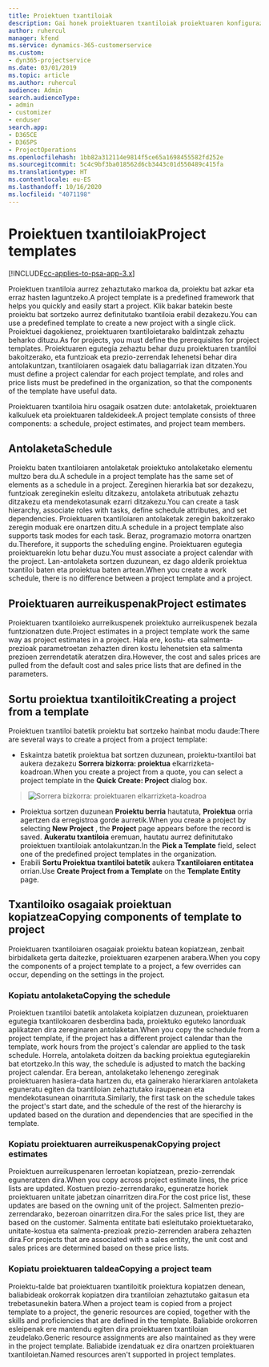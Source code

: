 ```yaml
---
title: Proiektuen txantiloiak
description: Gai honek proiektuaren txantiloiak proiektuaren konfigurazio bizkorra egiteko erabiltzeko moduari buruzko informazioa eskaintzen du.
author: ruhercul
manager: kfend
ms.service: dynamics-365-customerservice
ms.custom:
- dyn365-projectservice
ms.date: 03/01/2019
ms.topic: article
ms.author: ruhercul
audience: Admin
search.audienceType:
- admin
- customizer
- enduser
search.app:
- D365CE
- D365PS
- ProjectOperations
ms.openlocfilehash: 1bb82a312114e9814f5ce65a1698455582fd252e
ms.sourcegitcommit: 5c4c9bf3ba018562d6cb3443c01d550489c415fa
ms.translationtype: HT
ms.contentlocale: eu-ES
ms.lasthandoff: 10/16/2020
ms.locfileid: "4071198"
---
```

# <a name="project-templates"></a><span data-ttu-id="7fb8b-103">Proiektuen txantiloiak</span><span class="sxs-lookup"><span data-stu-id="7fb8b-103">Project templates</span></span> 

[!INCLUDE[cc-applies-to-psa-app-3.x](../includes/cc-applies-to-psa-app-3x.md)]

<span data-ttu-id="7fb8b-104">Proiektuen txantiloia aurrez zehaztutako markoa da, proiektu bat azkar eta erraz hasten laguntzeko.</span><span class="sxs-lookup"><span data-stu-id="7fb8b-104">A project template is a predefined framework that helps you quickly and easily start a project.</span></span> <span data-ttu-id="7fb8b-105">Klik bakar batekin beste proiektu bat sortzeko aurrez definitutako txantiloia erabil dezakezu.</span><span class="sxs-lookup"><span data-stu-id="7fb8b-105">You can use a predefined template to create a new project with a single click.</span></span> <span data-ttu-id="7fb8b-106">Proiektuei dagokienez, proiektuaren txantiloietarako baldintzak zehaztu beharko dituzu.</span><span class="sxs-lookup"><span data-stu-id="7fb8b-106">As for projects, you must define the prerequisites for project templates.</span></span> <span data-ttu-id="7fb8b-107">Proiektuaren egutegia zehaztu behar duzu proiektuaren txantiloi bakoitzerako, eta funtzioak eta prezio-zerrendak lehenetsi behar dira antolakuntzan, txantiloiaren osagaiek datu baliagarriak izan ditzaten.</span><span class="sxs-lookup"><span data-stu-id="7fb8b-107">You must define a project calendar for each project template, and roles and price lists must be predefined in the organization, so that the components of the template have useful data.</span></span>

<span data-ttu-id="7fb8b-108">Proiektuaren txantiloia hiru osagaik osatzen dute: antolaketak, proiektuaren kalkuluek eta proiektuaren taldekideek.</span><span class="sxs-lookup"><span data-stu-id="7fb8b-108">A project template consists of three components: a schedule, project estimates, and project team members.</span></span>

## <a name="schedule"></a><span data-ttu-id="7fb8b-109">Antolaketa</span><span class="sxs-lookup"><span data-stu-id="7fb8b-109">Schedule</span></span>

<span data-ttu-id="7fb8b-110">Proiektu baten txantiloiaren antolaketak proiektuko antolaketako elementu multzo bera du.</span><span class="sxs-lookup"><span data-stu-id="7fb8b-110">A schedule in a project template has the same set of elements as a schedule in a project.</span></span> <span data-ttu-id="7fb8b-111">Zereginen hierarkia bat sor dezakezu, funtzioak zereginekin esleitu ditzakezu, antolaketa atributuak zehaztu ditzakezu eta mendekotasunak ezarri ditzakezu.</span><span class="sxs-lookup"><span data-stu-id="7fb8b-111">You can create a task hierarchy, associate roles with tasks, define schedule attributes, and set dependencies.</span></span> <span data-ttu-id="7fb8b-112">Proiektuaren txantiloiaren antolaketak zeregin bakoitzerako zeregin moduak ere onartzen ditu.</span><span class="sxs-lookup"><span data-stu-id="7fb8b-112">A schedule in a project template also supports task modes for each task.</span></span> <span data-ttu-id="7fb8b-113">Beraz, programazio motorra onartzen du.</span><span class="sxs-lookup"><span data-stu-id="7fb8b-113">Therefore, it supports the scheduling engine.</span></span> <span data-ttu-id="7fb8b-114">Proiektuaren egutegia proiektuarekin lotu behar duzu.</span><span class="sxs-lookup"><span data-stu-id="7fb8b-114">You must associate a project calendar with the project.</span></span> <span data-ttu-id="7fb8b-115">Lan-antolaketa sortzen duzunean, ez dago alderik proiektua txantiloi baten eta proiektua baten artean.</span><span class="sxs-lookup"><span data-stu-id="7fb8b-115">When you create a work schedule, there is no difference between a project template and a project.</span></span>

## <a name="project-estimates"></a><span data-ttu-id="7fb8b-116">Proiektuaren aurreikuspenak</span><span class="sxs-lookup"><span data-stu-id="7fb8b-116">Project estimates</span></span>

<span data-ttu-id="7fb8b-117">Proiektuaren txantiloieko aurreikuspenek proiektuko aurreikuspenek bezala funtzionatzen dute.</span><span class="sxs-lookup"><span data-stu-id="7fb8b-117">Project estimates in a project template work the same way as project estimates in a project.</span></span> <span data-ttu-id="7fb8b-118">Hala ere, kostu- eta salmenta-prezioak parametroetan zehazten diren kostu lehenetsien eta salmenta prezioen zerrendetatik ateratzen dira.</span><span class="sxs-lookup"><span data-stu-id="7fb8b-118">However, the cost and sales prices are pulled from the default cost and sales price lists that are defined in the parameters.</span></span>

## <a name="creating-a-project-from-a-template"></a><span data-ttu-id="7fb8b-119">Sortu proiektua txantiloitik</span><span class="sxs-lookup"><span data-stu-id="7fb8b-119">Creating a project from a template</span></span>
 
<span data-ttu-id="7fb8b-120">Proiektuen txantiloi batetik proiektu bat sortzeko hainbat modu daude:</span><span class="sxs-lookup"><span data-stu-id="7fb8b-120">There are several ways to create a project from a project template:</span></span>

- <span data-ttu-id="7fb8b-121">Eskaintza batetik proiektua bat sortzen duzunean, proiektu-txantiloi bat aukera dezakezu **Sorrera bizkorra: proiektua** elkarrizketa-koadroan.</span><span class="sxs-lookup"><span data-stu-id="7fb8b-121">When you create a project from a quote, you can select a project template in the **Quick Create: Project** dialog box.</span></span>

> ![Sorrera bizkorra: proiektuaren elkarrizketa-koadroa](media/project-11.png)

- <span data-ttu-id="7fb8b-123">Proiektua sortzen duzunean **Proiektu berria** hautatuta, **Proiektua** orria agertzen da erregistroa gorde aurretik.</span><span class="sxs-lookup"><span data-stu-id="7fb8b-123">When you create a project by selecting **New Project** , the **Project** page appears before the record is saved.</span></span> <span data-ttu-id="7fb8b-124">**Aukeratu txantiloia** eremuan, hautatu aurrez definitutako proiektuen txantiloiak antolakuntzan.</span><span class="sxs-lookup"><span data-stu-id="7fb8b-124">In the **Pick a Template** field, select one of the predefined project templates in the organization.</span></span>
- <span data-ttu-id="7fb8b-125">Erabili **Sortu Proiektua txantiloi batetik** aukera **Txantiloiaren entitatea** orrian.</span><span class="sxs-lookup"><span data-stu-id="7fb8b-125">Use **Create Project from a Template** on the **Template Entity** page.</span></span>

## <a name="copying-components-of-template-to-project"></a><span data-ttu-id="7fb8b-126">Txantiloiko osagaiak proiektuan kopiatzea</span><span class="sxs-lookup"><span data-stu-id="7fb8b-126">Copying components of template to project</span></span>

<span data-ttu-id="7fb8b-127">Proiektuaren txantiloiaren osagaiak proiektu batean kopiatzean, zenbait birbidalketa gerta daitezke, proiektuaren ezarpenen arabera.</span><span class="sxs-lookup"><span data-stu-id="7fb8b-127">When you copy the components of a project template to a project, a few overrides can occur, depending on the settings in the project.</span></span>

### <a name="copying-the-schedule"></a><span data-ttu-id="7fb8b-128">Kopiatu antolaketa</span><span class="sxs-lookup"><span data-stu-id="7fb8b-128">Copying the schedule</span></span>

<span data-ttu-id="7fb8b-129">Proiektuen txantiloi batetik antolaketa koipiatzen duzunean, proiektuaren egutegia txantilokoaren desberdina bada, proiektuko eguteko lanorduak aplikatzen dira zereginaren antolaketan.</span><span class="sxs-lookup"><span data-stu-id="7fb8b-129">When you copy the schedule from a project template, if the project has a different project calendar than the template, work hours from the project's calendar are applied to the task schedule.</span></span> <span data-ttu-id="7fb8b-130">Horrela, antolaketa doitzen da backing proiektua egutegiarekin bat etortzeko.</span><span class="sxs-lookup"><span data-stu-id="7fb8b-130">In this way, the schedule is adjusted to match the backing project calendar.</span></span> <span data-ttu-id="7fb8b-131">Era berean, antolaketako lehenengo zereginak proiektuaren hasiera-data hartzen du, eta gainerako hierarkiaren antolaketa eguneratu egiten da txantiloian zehaztutako iraupenean eta mendekotasunean oinarrituta.</span><span class="sxs-lookup"><span data-stu-id="7fb8b-131">Similarly, the first task on the schedule takes the project's start date, and the schedule of the rest of the hierarchy is updated based on the duration and dependencies that are specified in the template.</span></span> 

### <a name="copying-project-estimates"></a><span data-ttu-id="7fb8b-132">Kopiatu proiektuaren aurreikuspenak</span><span class="sxs-lookup"><span data-stu-id="7fb8b-132">Copying project estimates</span></span> 

<span data-ttu-id="7fb8b-133">Proiektuen aurreikuspenaren lerroetan kopiatzean, prezio-zerrendak eguneratzen dira.</span><span class="sxs-lookup"><span data-stu-id="7fb8b-133">When you copy across project estimate lines, the price lists are updated.</span></span> <span data-ttu-id="7fb8b-134">Kostuen prezio-zerrendarako, eguneratze horiek proiektuaren unitate jabetzan oinarritzen dira.</span><span class="sxs-lookup"><span data-stu-id="7fb8b-134">For the cost price list, these updates are based on the owning unit of the project.</span></span> <span data-ttu-id="7fb8b-135">Salmenten prezio-zerrendarako, bezeroan oinarritzen dira.</span><span class="sxs-lookup"><span data-stu-id="7fb8b-135">For the sales price list, they are based on the customer.</span></span> <span data-ttu-id="7fb8b-136">Salmenta entitate bati esleitutako proiektuetarako, unitate-kostua eta salmenta-prezioak prezio-zerrenden arabera zehazten dira.</span><span class="sxs-lookup"><span data-stu-id="7fb8b-136">For projects that are associated with a sales entity, the unit cost and sales prices are determined based on these price lists.</span></span>

### <a name="copying-a-project-team"></a><span data-ttu-id="7fb8b-137">Kopiatu proiektuaren taldea</span><span class="sxs-lookup"><span data-stu-id="7fb8b-137">Copying a project team</span></span>

<span data-ttu-id="7fb8b-138">Proiektu-talde bat proiektuaren txantiloitik proiektura kopiatzen denean, baliabideak orokorrak kopiatzen dira txantiloian zehaztutako gaitasun eta trebetasunekin batera.</span><span class="sxs-lookup"><span data-stu-id="7fb8b-138">When a project team is copied from a project template to a project, the generic resources are copied, together with the skills and proficiencies that are defined in the template.</span></span> <span data-ttu-id="7fb8b-139">Baliabide orokorren esleipenak ere mantendu egiten dira proiektuaren txantiloian zeudelako.</span><span class="sxs-lookup"><span data-stu-id="7fb8b-139">Generic resource assignments are also maintained as they were in the project template.</span></span> <span data-ttu-id="7fb8b-140">Baliabide izendatuak ez dira onartzen proiektuaren txantiloietan.</span><span class="sxs-lookup"><span data-stu-id="7fb8b-140">Named resources aren't supported in project templates.</span></span>

